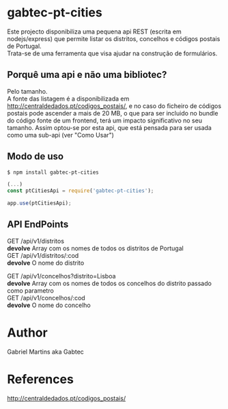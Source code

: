 # gabtec-pt-cities

Este projecto disponibiliza uma pequena api REST (escrita em nodejs/express) que permite listar os distritos, concelhos e códigos postais de Portugal.  
Trata-se de uma ferramenta que visa ajudar na construção de formulários.

## Porquê uma api e não uma bibliotec?

Pelo tamanho.  
A fonte das listagem é a disponibilizada em http://centraldedados.pt/codigos_postais/, e no caso do ficheiro de códigos postais pode ascender a mais de 20 MB, o que para ser incluido no bundle do código fonte de um frontend, terá um impacto significativo no seu tamanho.
Assim optou-se por esta api, que está pensada para ser usada como uma sub-api (ver "Como Usar")

## Modo de uso

```bash
$ npm install gabtec-pt-cities
```

```js
(...)
const ptCitiesApi = require('gabtec-pt-cities');

app.use(ptCitiesApi);
```

## API EndPoints

GET /api/v1/distritos  
 **devolve** Array com os nomes de todos os distritos de Portugal  
GET /api/v1/distritos/:cod  
 **devolve** O nome do distrito

GET /api/v1/concelhos?distrito=Lisboa  
 **devolve** Array com os nomes de todos os concelhos do distrito passado como parametro  
GET /api/v1/concelhos/:cod  
 **devolve** O nome do concelho

# Author

Gabriel Martins aka Gabtec

# References

http://centraldedados.pt/codigos_postais/
